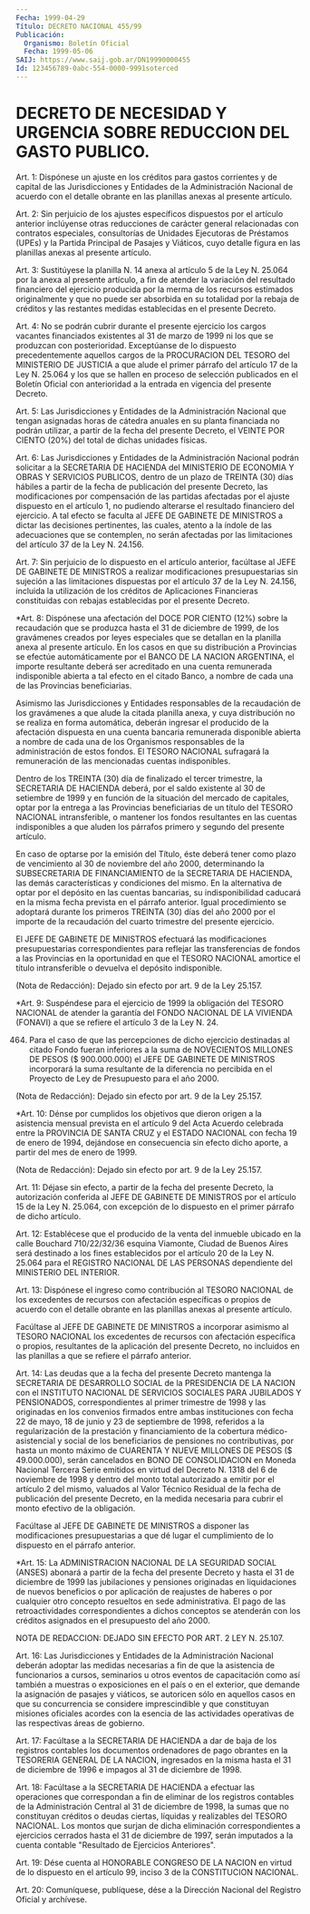 ```yaml
---
Fecha: 1999-04-29
Título: DECRETO NACIONAL 455/99
Publicación:
  Organismo: Boletín Oficial
  Fecha: 1999-05-06
SAIJ: https://www.saij.gob.ar/DN19990000455
Id: 123456789-0abc-554-0000-9991soterced
---
```

# DECRETO DE NECESIDAD Y URGENCIA SOBRE REDUCCION DEL GASTO PUBLICO.

<a id="1"></a>
Art. 1: Dispónese  un  ajuste  en  los  créditos  para  gastos corrientes  y  de  capital  de las Jurisdicciones y Entidades de la Administración Nacional de acuerdo  con  el  detalle obrante en las planillas anexas al presente artículo.

<a id="2"></a>
Art. 2: Sin perjuicio de los ajustes específicos dispuestos por el artículo anterior inclúyense otras reducciones  de carácter general relacionadas  con  contratos especiales, consultorías  de  Unidades Ejecutoras de Préstamos  (UPEs) y la Partida Principal de Pasajes y Viáticos, cuyo detalle figura  en  las planillas anexas al presente artículo.

<a id="3"></a>
Art. 3: Sustitúyese la planilla N. 14 anexa al artículo 5 de la Ley N. 25.064 por la anexa al presente artículo,  a  fin  de  atender la variación del resultado financiero del ejercicio producida  por  la merma  de  los  recursos estimados originalmente y que no puede ser absorbida en su totalidad por la rebaja de créditos y las restantes medidas establecidas en el presente Decreto.

<a id="4"></a>
Art. 4: No se podrán  cubrir  durante  el  presente  ejercicio los cargos  vacantes financiados existentes al 31 de marzo de  1999  ni los que se produzcan con posterioridad. Exceptúanse de lo dispuesto precedentemente  aquellos  cargos  de la PROCURACION DEL TESORO del MINISTERIO DE JUSTICIA a que alude el  primer  párrafo del artículo 17 de la Ley N. 25.064 y los que se hallen en proceso  de selección publicados  en el Boletín Oficial con anterioridad a la entrada  en vigencia del presente Decreto.

<a id="5"></a>
Art.  5: Las  Jurisdicciones  y  Entidades  de  la  Administración Nacional que tengan asignadas horas de cátedra anuales en su planta financiada  no  podrán  utilizar, a partir de la fecha del presente Decreto, el VEINTE POR CIENTO  (20%)  del  total de dichas unidades físicas.

<a id="6"></a>
Art.  6:  Las  Jurisdicciones  y  Entidades de la  Administración Nacional  podrán  solicitar  a  la  SECRETARIA    DE  HACIENDA  del MINISTERIO DE ECONOMIA Y OBRAS Y SERVICIOS PUBLICOS,  dentro  de un plazo  de  TREINTA  (30)  días  hábiles  a  partir  de  la fecha de publicación del presente Decreto, las modificaciones por compensación  de las partidas afectadas por el ajuste dispuesto  en el artículo 1,  no  pudiendo  alterarse el resultado financiero del ejercicio. A tal efecto se faculta al JEFE DE GABINETE DE MINISTROS a dictar las decisiones pertinentes, las cuales, atento a la índole de las adecuaciones que se contemplen,  no  serán afectadas por las limitaciones del artículo 37 de la Ley N. 24.156.

<a id="7"></a>
Art.  7: Sin perjuicio de lo dispuesto en el  artículo  anterior, facúltase al JEFE DE GABINETE DE MINISTROS a realizar modificaciones  presupuestarias  sin  sujeción  a  las limitaciones dispuestas  por  el  artículo  37 de la Ley N. 24.156, incluida  la utilización de los créditos de Aplicaciones Financieras constituidas  con  rebajas establecidas  por  el  presente  Decreto.

<a id="8"></a>
*Art. 8: Dispónese una  afectación  del DOCE POR CIENTO (12%) sobre la recaudación que se produzca hasta el 31 de diciembre de 1999, de los gravámenes creados por leyes especiales  que  se detallan en la planilla  anexa  al  presente  artículo.  En  los casos en  que  su distribución a Provincias se efectúe automáticamente  por  el BANCO DE LA NACION ARGENTINA, el importe resultante deberá ser acreditado en  una  cuenta remunerada indisponible abierta a tal efecto en  el citado Banco, a nombre de cada una de las Provincias beneficiarias.

Asimismo  las  Jurisdicciones    y  Entidades  responsables  de  la recaudación de los gravámenes a que alude la citada planilla anexa, y  cuya distribución no se realiza  en  forma  automática,  deberán ingresar  el  producido  de  la  afectación dispuesta en una cuenta bancaria remunerada disponible abierta  a nombre de cada una de los Organismos responsables de la administración  de  estos  fondos. El TESORO  NACIONAL  sufragará  la  remuneración  de  las  mencionadas cuentas indisponibles.

Dentro  de  los TREINTA (30) día de finalizado el tercer trimestre, la SECRETARIA  DE  HACIENDA deberá, por el saldo existente al 30 de setiembre de 1999 y  en  función  de  la  situación  del mercado de capitales,  optar por la entrega a las Provincias beneficiarias  de un título del TESORO NACIONAL intransferible, o mantener los fondos resultantes en  las cuentas indisponibles a que aluden los párrafos primero y segundo del presente artículo.

En caso de optarse  por  la  emisión  del Título, éste deberá tener como  plazo  de  vencimiento  al  30  de noviembre  del  año  2000, determinando la SUBSECRETARIA DE FINANCIAMIENTO de la SECRETARIA DE HACIENDA, las demás características y condiciones  del mismo. En la alternativa de optar por el depósito en las cuentas  bancarias,  su indisponibilidad  caducará en la misma fecha prevista en el párrafo anterior. Igual procedimiento  se  adoptará  durante  los  primeros TREINTA (30) días del año 2000 por el importe de la recaudación del cuarto trimestre del presente ejercicio.

El  JEFE  DE  GABINETE  DE  MINISTROS  efectuará las modificaciones presupuestarias correspondientes para reflejar  las  transferencias de  fondos  a  las  Provincias  en la oportunidad en que el  TESORO NACIONAL amortice el título intransferible  o  devuelva el depósito indisponible.

(Nota de Redacción): Dejado sin efecto por art. 9 de la Ley 25.157.

<a id="9"></a>
*Art.  9: Suspéndese para el ejercicio de 1999 la  obligación  del TESORO NACIONAL  de  atender  la  garantía del FONDO NACIONAL DE LA VIVIENDA (FONAVI) a que se refiere  el  artículo 3 de la Ley N. 24.

464.  Para  el  caso  de  que  las  percepciones de dicho ejercicio destinadas  al  citado  Fondo  fueran  inferiores   a  la  suma  de NOVECIENTOS MILLONES DE PESOS ($ 900.000.000) el JEFE  DE  GABINETE DE  MINISTROS  incorporará  la suma resultante de la diferencia  no percibida en el Proyecto de Ley  de  Presupuesto  para  el año 2000.

(Nota de Redacción): Dejado sin efecto por art. 9 de la Ley 25.157.

<a id="10"></a>
*Art. 10: Dénse por cumplidos los objetivos que dieron origen a la asistencia  mensual  prevista  en  el  artículo  9 del Acta Acuerdo celebrada entre la PROVINCIA DE SANTA CRUZ y el ESTADO NACIONAL con fecha  19  de enero de 1994, dejándose en consecuencia  sin  efecto dicho aporte, a partir del mes de enero de 1999.

(Nota de Redacción): Dejado sin efecto por art. 9 de la Ley 25.157.

<a id="11"></a>
Art. 11: Déjase  sin  efecto,  a  partir de la fecha del presente Decreto, la autorización conferida al JEFE DE GABINETE DE MINISTROS por  el  artículo  15  de la Ley N. 25.064,  con  excepción  de  lo dispuesto en el primer párrafo de dicho artículo.

<a id="12"></a>
Art. 12: Establécese que el  producido  de  la venta del inmueble ubicado en la calle Bouchard 710/22/32/36 esquina  Viamonte, Ciudad de  Buenos  Aires  será destinado a los fines establecidos  por  el artículo 20 de la Ley  N. 25.064  para  el REGISTRO NACIONAL DE LAS PERSONAS dependiente del MINISTERIO DEL INTERIOR.

<a id="13"></a>
Art.  13: Dispónese  el  ingreso  como contribución  al  TESORO NACIONAL de los excedentes de recursos con afectación específicas o propios de acuerdo con el detalle obrante  en  las planillas anexas al presente artículo.

Facúltase al JEFE DE GABINETE DE MINISTROS a incorporar asimismo al TESORO    NACIONAL   los  excedentes  de  recursos  con  afectación específica o propios,  resultantes  de  la  aplicación del presente Decreto, no incluidos en las planillas a que  se refiere el párrafo anterior.

<a id="14"></a>
Art. 14: Las deudas que a la fecha del presente  Decreto mantenga la SECRETARIA DE DESARROLLO SOCIAL de la PRESIDENCIA  DE  LA NACION con  el  INSTITUTO NACIONAL DE SERVICIOS SOCIALES PARA JUBILADOS  Y PENSIONADOS,  correspondientes  al  primer  trimestre de 1998 y las originadas en los convenios firmados entre ambas  instituciones con fecha 22 de mayo, 18 de junio y 23 de septiembre de 1998, referidos a  la  regularización  de  la  prestación  y financiamiento  de  la cobertura  médico-asistencial  y  social  de los  beneficiarios  de pensiones no contributivas, por hasta un monto máximo de CUARENTA Y NUEVE MILLONES DE PESOS ($ 49.000.000), serán cancelados en BONO DE CONSOLIDACION en Moneda Nacional Tercera Serie  emitidos  en virtud del  Decreto N. 1318 del 6 de noviembre de 1998 y dentro del  monto total autorizado  a emitir por el artículo 2 del mismo, valuados al Valor Técnico Residual  de  la  fecha  de  publicación del presente Decreto, en la medida necesaria para cubrir el monto efectivo de la obligación.

Facúltase  al  JEFE  DE  GABINETE  DE  MINISTROS  a   disponer  las modificaciones presupuestarias a que dé lugar el cumplimiento de lo dispuesto en el párrafo anterior.

<a id="15"></a>
*Art.  15:  La  ADMINISTRACION  NACIONAL  DE LA SEGURIDAD  SOCIAL (ANSES) abonará a partir de la fecha del presente  Decreto  y hasta el  31 de diciembre de 1999 las jubilaciones y pensiones originadas en liquidaciones de nuevos beneficios o por aplicación de reajustes de  haberes  o  por  cualquier  otro  concepto  resueltos  en  sede administrativa.  El pago de las retroactividades correspondientes a dichos conceptos se  atenderán  con  los  créditos  asignados en el presupuesto del año 2000.

NOTA DE REDACCION: DEJADO SIN EFECTO POR ART. 2 LEY N. 25.107.

<a id="16"></a>
Art.  16:  Las  Jurisdicciones  y Entidades de la Administración Nacional deberán adoptar las medidas  necesarias  a  fin  de que la asistencia de funcionarios a cursos, seminarios u otros eventos  de capacitación  como así también a muestras o exposiciones en el país o en el exterior,  que demande la asignación de pasajes y viáticos, se autoricen sólo en  aquellos  casos  en  que  su  concurrencia se considere  imprescindible  y  que  constituyan  misiones  oficiales acordes  con  la  esencia  de  las  actividades  operativas  de las respectivas áreas de gobierno.

<a id="17"></a>
Art.  17: Facúltase a la SECRETARIA DE HACIENDA a dar de baja  de los registros contables los documentos ordenadores de pago obrantes en la TESORERIA  GENERAL DE LA NACION, ingresados en la misma hasta el 31 de diciembre  de  1996  e  impagos al 31 de diciembre de 1998.

<a id="18"></a>
Art. 18: Facúltase a la SECRETARIA  DE  HACIENDA  a  efectuar las operaciones  que  correspondan  a  fin de eliminar de los registros contables de la Administración Central  al 31 de diciembre de 1998, la sumas que no constituyan créditos o deudas  ciertas,  líquidas y realizables  del  TESORO  NACIONAL. Los montos que surjan de  dicha eliminación correspondientes  a  ejercicios cerrados hasta el 31 de diciembre de 1997, serán imputados  a la cuenta contable "Resultado de Ejercicios Anteriores".

<a id="19"></a>
Art. 19: Dése cuenta al HONORABLE CONGRESO DE LA NACION en virtud de  lo dispuesto en el artículo 99, inciso  3  de  la  CONSTITUCION NACIONAL.

<a id="20"></a>
Art. 20: Comuníquese, publíquese, dése a la Dirección Nacional del Registro Oficial  y archívese.